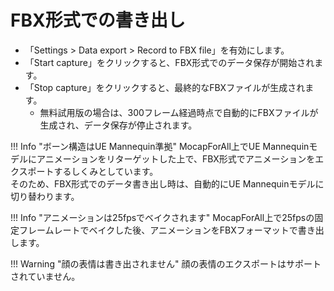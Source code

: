 # FBX形式での書き出し

- 「Settings > Data export > Record to FBX file」を有効にします。
- 「Start capture」をクリックすると、FBX形式でのデータ保存が開始されます。
- 「Stop capture」をクリックすると、最終的なFBXファイルが生成されます。
    - 無料試用版の場合は、300フレーム経過時点で自動的にFBXファイルが生成され、データ保存が停止されます。

!!! Info "ボーン構造はUE Mannequin準拠"
    MocapForAll上でUE Mannequinモデルにアニメーションをリターゲットした上で、FBX形式でアニメーションをエクスポートするしくみとしています。  
    そのため、FBX形式でのデータ書き出し時は、自動的にUE Mannequinモデルに切り替わります。

!!! Info "アニメーションは25fpsでベイクされます"
    MocapForAll上で25fpsの固定フレームレートでベイクした後、アニメーションをFBXフォーマットで書き出します。  

!!! Warning "顔の表情は書き出されません"
    顔の表情のエクスポートはサポートされていません。
